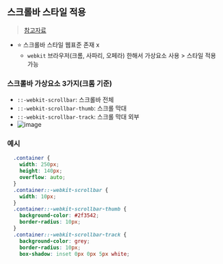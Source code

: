 ## 스크롤바 스타일 적용
> [참고자료](https://codingbroker.tistory.com/66)
- ⭐ 스크롤바 스타일 웹표준 존재 x
  - `webkit` 브라우저(크롬, 사파리, 오페라) 한해서 가상요소 사용 > 스타일 적용 가능
### 스크롤바 가상요소 3가지(크롬 기준)
- `::-webkit-scrollbar`: 스크롤바 전체
- `::-webkit-scrollbar-thumb`: 스크롤 막대
- `::-webkit-scrollbar-track`: 스크롤 막대 외부
- ![image](https://github.com/hyunolike/info-docs/assets/61215550/819cba6a-5d39-4d57-8d67-d15aa836ef9d)
### 예시
```css
  .container {
    width: 250px;
    height: 140px;
    overflow: auto;
  }
  .container::-webkit-scrollbar {
    width: 10px;
  }
  .container::-webkit-scrollbar-thumb {
    background-color: #2f3542;
    border-radius: 10px;
  }
  .container::-webkit-scrollbar-track {
    background-color: grey;
    border-radius: 10px;
    box-shadow: inset 0px 0px 5px white;
```
